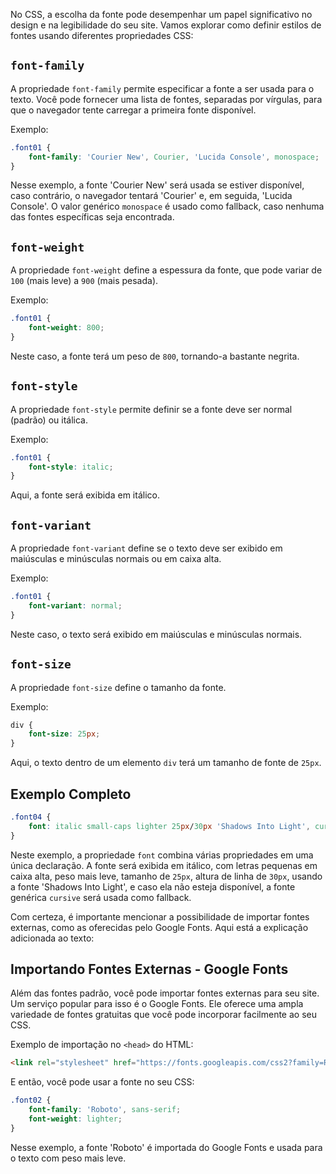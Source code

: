 No CSS, a escolha da fonte pode desempenhar um papel significativo no design e na legibilidade do seu site. Vamos explorar como definir estilos de fontes usando diferentes propriedades CSS:

## `font-family`

A propriedade `font-family` permite especificar a fonte a ser usada para o texto. Você pode fornecer uma lista de fontes, separadas por vírgulas, para que o navegador tente carregar a primeira fonte disponível.

Exemplo:
```css
.font01 {
    font-family: 'Courier New', Courier, 'Lucida Console', monospace;
}
```

Nesse exemplo, a fonte 'Courier New' será usada se estiver disponível, caso contrário, o navegador tentará 'Courier' e, em seguida, 'Lucida Console'. O valor genérico `monospace` é usado como fallback, caso nenhuma das fontes específicas seja encontrada.

## `font-weight`

A propriedade `font-weight` define a espessura da fonte, que pode variar de `100` (mais leve) a `900` (mais pesada).

Exemplo:
```css
.font01 {
    font-weight: 800;
}
```

Neste caso, a fonte terá um peso de `800`, tornando-a bastante negrita.

## `font-style`

A propriedade `font-style` permite definir se a fonte deve ser normal (padrão) ou itálica.

Exemplo:
```css
.font01 {
    font-style: italic;
}
```

Aqui, a fonte será exibida em itálico.

## `font-variant`

A propriedade `font-variant` define se o texto deve ser exibido em maiúsculas e minúsculas normais ou em caixa alta.

Exemplo:
```css
.font01 {
    font-variant: normal;
}
```

Neste caso, o texto será exibido em maiúsculas e minúsculas normais.

## `font-size`

A propriedade `font-size` define o tamanho da fonte.

Exemplo:
```css
div {
    font-size: 25px;
}
```

Aqui, o texto dentro de um elemento `div` terá um tamanho de fonte de `25px`.

## Exemplo Completo

```css
.font04 {
    font: italic small-caps lighter 25px/30px 'Shadows Into Light', cursive;
}
```

Neste exemplo, a propriedade `font` combina várias propriedades em uma única declaração. A fonte será exibida em itálico, com letras pequenas em caixa alta, peso mais leve, tamanho de `25px`, altura de linha de `30px`, usando a fonte 'Shadows Into Light', e caso ela não esteja disponível, a fonte genérica `cursive` será usada como fallback.

Com certeza, é importante mencionar a possibilidade de importar fontes externas, como as oferecidas pelo Google Fonts. Aqui está a explicação adicionada ao texto:

## Importando Fontes Externas - Google Fonts

Além das fontes padrão, você pode importar fontes externas para seu site. Um serviço popular para isso é o Google Fonts. Ele oferece uma ampla variedade de fontes gratuitas que você pode incorporar facilmente ao seu CSS.

Exemplo de importação no `<head>` do HTML:
```html
<link rel="stylesheet" href="https://fonts.googleapis.com/css2?family=Roboto:wght@300&display=swap">
```

E então, você pode usar a fonte no seu CSS:
```css
.font02 {
    font-family: 'Roboto', sans-serif;
    font-weight: lighter;
}
```

Nesse exemplo, a fonte 'Roboto' é importada do Google Fonts e usada para o texto com peso mais leve.